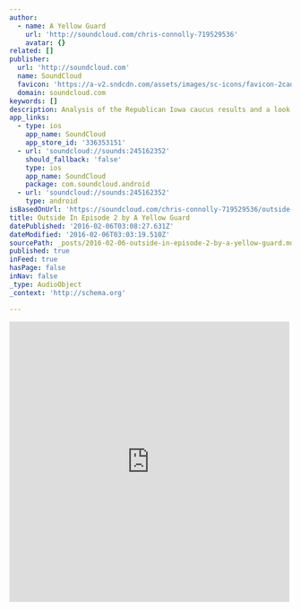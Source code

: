 ```yaml
---
author:
  - name: A Yellow Guard
    url: 'http://soundcloud.com/chris-connolly-719529536'
    avatar: {}
related: []
publisher:
  url: 'http://soundcloud.com'
  name: SoundCloud
  favicon: 'https://a-v2.sndcdn.com/assets/images/sc-icons/favicon-2cadd14b.ico'
  domain: soundcloud.com
keywords: []
description: Analysis of the Republican Iowa caucus results and a look ahead to Iowa and the Democratic primary.
app_links:
  - type: ios
    app_name: SoundCloud
    app_store_id: '336353151'
  - url: 'soundcloud://sounds:245162352'
    should_fallback: 'false'
    type: ios
    app_name: SoundCloud
    package: com.soundcloud.android
  - url: 'soundcloud://sounds:245162352'
    type: android
isBasedOnUrl: 'https://soundcloud.com/chris-connolly-719529536/outside-in-episode-2'
title: Outside In Episode 2 by A Yellow Guard
datePublished: '2016-02-06T03:08:27.631Z'
dateModified: '2016-02-06T03:03:19.510Z'
sourcePath: _posts/2016-02-06-outside-in-episode-2-by-a-yellow-guard.md
published: true
inFeed: true
hasPage: false
inNav: false
_type: AudioObject
_context: 'http://schema.org'

---
```

<iframe src="https://cdn.embedly.com/widgets/media.html?src=https%3A%2F%2Fw.soundcloud.com%2Fplayer%2F%3Fvisual%3Dtrue%26url%3Dhttp%253A%252F%252Fapi.soundcloud.com%252Ftracks%252F245162352%26show_artwork%3Dtrue&amp;url=https%3A%2F%2Fsoundcloud.com%2Fchris-connolly-719529536%2Foutside-in-episode-2&amp;image=http%3A%2F%2Fi1.sndcdn.com%2Fartworks-000145652438-ytmvm9-t500x500.jpg&amp;key=b7d04c9b404c499eba89ee7072e1c4f7&amp;type=text%2Fhtml&amp;schema=soundcloud" width="500" height="500" scrolling="no" frameborder="0" allowfullscreen="allowfullscreen" style=""></iframe>